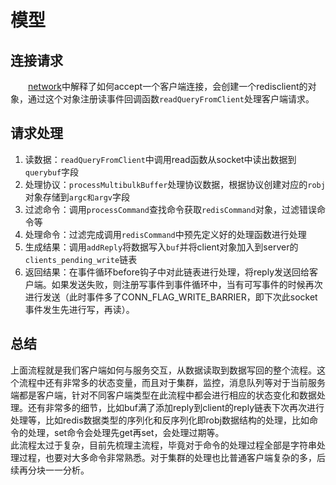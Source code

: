 # 模型
## 连接请求
　　[network](../net/network.md)中解释了如何accept一个客户端连接，会创建一个redisclient的对象，通过这个对象注册读事件回调函数`readQueryFromClient`处理客户端请求。
## 请求处理
1. 读数据：`readQueryFromClient`中调用read函数从socket中读出数据到`querybuf`字段
2. 处理协议：`processMultibulkBuffer`处理协议数据，根据协议创建对应的`robj`对象存储到`argc和argv`字段
3. 过滤命令：调用`processCommand`查找命令获取`redisCommand`对象，过滤错误命令等
4. 处理命令：过滤完成调用`redisCommand`中预先定义好的处理函数进行处理
5. 生成结果：调用`addReply`将数据写入`buf`并将client对象加入到server的`clients_pending_write`链表
6. 返回结果：在事件循环before钩子中对此链表进行处理，将reply发送回给客户端。如果发送失败，则注册写事件到事件循环中，当有可写事件的时候再次进行发送（此时事件多了CONN_FLAG_WRITE_BARRIER，即下次此socket事件发生先进行写，再读）。

## 总结
上面流程就是我们客户端如何与服务交互，从数据读取到数据写回的整个流程。这个流程中还有非常多的状态变量，而且对于集群，监控，消息队列等对于当前服务端都是客户端，针对不同客户端类型在此流程中都会进行相应的状态变化和数据处理。还有非常多的细节，比如buf满了添加reply到client的reply链表下次再次进行处理等，比如redis数据类型的序列化和反序列化即robj数据结构的处理，比如命令的处理，set命令会处理先get再set，会处理过期等。  
此流程太过于复杂，目前先梳理主流程，毕竟对于命令的处理过程全部是字符串处理过程，也要对大多命令非常熟悉。对于集群的处理也比普通客户端复杂的多，后续再分块一一分析。
